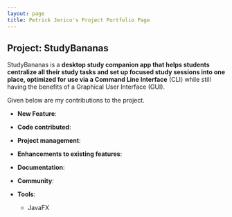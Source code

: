 ```yaml
---
layout: page
title: Petrick Jerico's Project Portfolio Page
---
```


## Project: StudyBananas

StudyBananas is a **desktop study companion app that helps students centralize all their study tasks and set up focused study sessions into one place, optimized for use via a Command Line Interface** (CLI) while still having the benefits of a Graphical User Interface (GUI).

Given below are my contributions to the project.

* **New Feature**:

* **Code contributed**:

* **Project management**:

* **Enhancements to existing features**:

* **Documentation**:

* **Community**:

* **Tools**:
  * JavaFX

